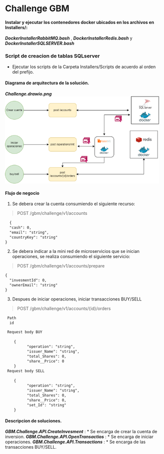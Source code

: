 # Challenge GBM

#### Instalar y ejecutar los contenedores docker ubicados en los archivos en Installers/:

**_DockerInstallerRabbitMQ.bash_** , **_DockerInstallerRedis.bash_** y **_DockerInstallerSQLSERVER.bash_**

### Script de creacion de tablas SQLserver

* Ejecutar los scripts de la Carpeta Installers/Scripts de acuerdo al orden del prefijo.

#### Diagrama de arquitectura de la solución.
**_Challenge.drawio.png_**
![alt text for screen readers](./Challenge.drawio.png "diagrama de arquitectura")

#### Flujo de negocio

1.  Se debera crear la cuenta consumiendo el siguiente recurso:

> POST /gbm/challenge/v1/accounts
```
  {
  "cash": 0,
  "email": "string",
  "countryKey": "string"
}  
```
2.  Se debera indicar a la mini red de microservicios que se inician operaciones, se realiza consumiendo el siguiente servicio:

> POST /gbm/challenge/v1/accounts/prepare
```
{
  "invesmentId": 0,
  "ownerEmail": "string"
}
```
3.  Despues de iniciar operaciones, iniciar transacciones BUY/SELL


> POST /gbm/challenge/v1/accounts/{id}/orders
``` 
 Path
  id
```
```
 Request body BUY

	{
		  "operation": "string",
		  "issuer_Name": "string",
		  "total_Shares": 0,
		  "share__Price": 0
	}
 Request body SELL

	{
		  "operation": "string",
		  "issuer_Name": "string",
		  "total_Shares": 0,
		  "share__Price": 0,
		  "set_Id": "string"
	}
```
#### Descripcion de soluciones.

**_GBM.Challenge.API.CreateInvesment_** : * Se encarga de crear la cuenta de inversion.
**_GBM.Challenge.API.OpenTransactios_** : * Se encarga de iniciar operaciones.
**_GBM.Challenge.API.Transactions_** : * Se encarga de las transacciones BUY/SELL.



